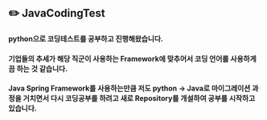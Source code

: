 ## ✏️ JavaCodingTest

#### python으로 코딩테스트를 공부하고 진행해왔습니다.
#### 기업들의 추세가 해당 직군이 사용하는 Framework에 맞추어서 코딩 언어를 사용하게끔 하는 것 같습니다. 
#### Java Spring Framework를 사용하는만큼 저도 python -> Java로 마이그레이션 과정을 거치면서 다시 코딩공부를 하려고 새로 Repository를 개설하여 공부를 시작하고 있습니다.
